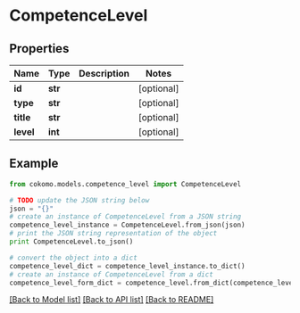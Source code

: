 # CompetenceLevel


## Properties
Name | Type | Description | Notes
------------ | ------------- | ------------- | -------------
**id** | **str** |  | [optional] 
**type** | **str** |  | [optional] 
**title** | **str** |  | [optional] 
**level** | **int** |  | [optional] 

## Example

```python
from cokomo.models.competence_level import CompetenceLevel

# TODO update the JSON string below
json = "{}"
# create an instance of CompetenceLevel from a JSON string
competence_level_instance = CompetenceLevel.from_json(json)
# print the JSON string representation of the object
print CompetenceLevel.to_json()

# convert the object into a dict
competence_level_dict = competence_level_instance.to_dict()
# create an instance of CompetenceLevel from a dict
competence_level_form_dict = competence_level.from_dict(competence_level_dict)
```
[[Back to Model list]](../README.md#documentation-for-models) [[Back to API list]](../README.md#documentation-for-api-endpoints) [[Back to README]](../README.md)


